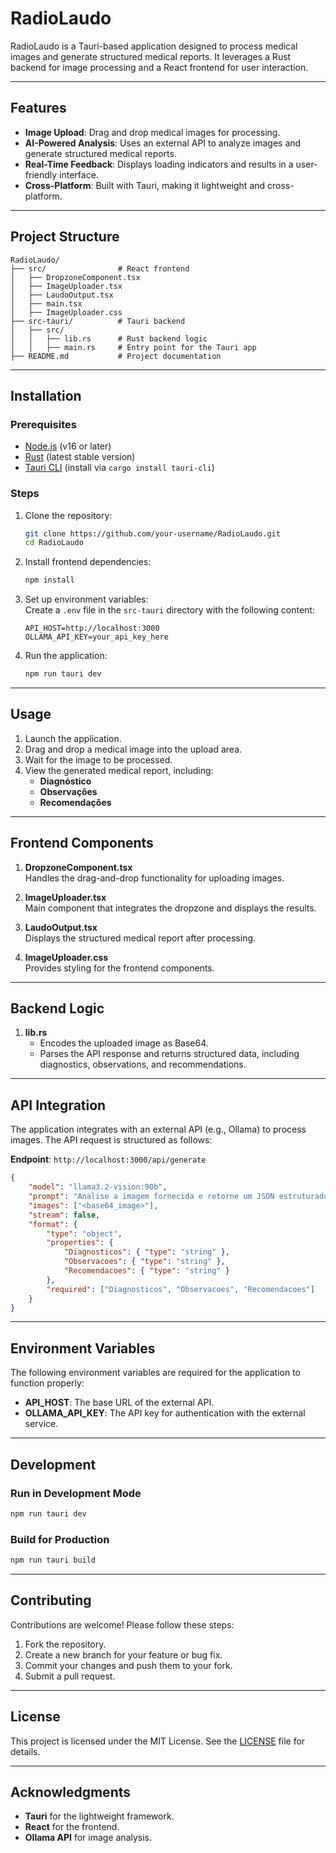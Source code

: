 # RadioLaudo

RadioLaudo is a Tauri-based application designed to process medical images and generate structured medical reports. It leverages a Rust backend for image processing and a React frontend for user interaction.

---

## Features

- **Image Upload**: Drag and drop medical images for processing.
- **AI-Powered Analysis**: Uses an external API to analyze images and generate structured medical reports.
- **Real-Time Feedback**: Displays loading indicators and results in a user-friendly interface.
- **Cross-Platform**: Built with Tauri, making it lightweight and cross-platform.

---

## Project Structure

```
RadioLaudo/
├── src/                # React frontend
│   ├── DropzoneComponent.tsx
│   ├── ImageUploader.tsx
│   ├── LaudoOutput.tsx
│   ├── main.tsx
│   ├── ImageUploader.css
├── src-tauri/          # Tauri backend
│   ├── src/
│   │   ├── lib.rs      # Rust backend logic
│   │   ├── main.rs     # Entry point for the Tauri app
├── README.md           # Project documentation
```

---

## Installation

### Prerequisites

- [Node.js](https://nodejs.org/) (v16 or later)
- [Rust](https://www.rust-lang.org/) (latest stable version)
- [Tauri CLI](https://tauri.app/) (install via `cargo install tauri-cli`)

### Steps

1. Clone the repository:
    ```bash
    git clone https://github.com/your-username/RadioLaudo.git
    cd RadioLaudo
    ```

2. Install frontend dependencies:
    ```bash
    npm install
    ```

3. Set up environment variables:  
    Create a `.env` file in the `src-tauri` directory with the following content:
    ```
    API_HOST=http://localhost:3000
    OLLAMA_API_KEY=your_api_key_here
    ```

4. Run the application:
    ```bash
    npm run tauri dev
    ```

---

## Usage

1. Launch the application.
2. Drag and drop a medical image into the upload area.
3. Wait for the image to be processed.
4. View the generated medical report, including:
    - **Diagnóstico**
    - **Observações**
    - **Recomendações**

---

## Frontend Components

1. **DropzoneComponent.tsx**  
    Handles the drag-and-drop functionality for uploading images.

2. **ImageUploader.tsx**  
    Main component that integrates the dropzone and displays the results.

3. **LaudoOutput.tsx**  
    Displays the structured medical report after processing.

4. **ImageUploader.css**  
    Provides styling for the frontend components.

---

## Backend Logic

1. **lib.rs**  
    - Encodes the uploaded image as Base64.  
    - Parses the API response and returns structured data, including diagnostics, observations, and recommendations.

---

## API Integration

The application integrates with an external API (e.g., Ollama) to process images. The API request is structured as follows:

**Endpoint**: `http://localhost:3000/api/generate`

```json
{
    "model": "llama3.2-vision:90b",
    "prompt": "Analise a imagem fornecida e retorne um JSON estruturado com: 1. 'Diagnosticos', 2. 'Observações', 3. 'Recomendações'.",
    "images": ["<base64_image>"],
    "stream": false,
    "format": {
        "type": "object",
        "properties": {
            "Diagnosticos": { "type": "string" },
            "Observacoes": { "type": "string" },
            "Recomendacoes": { "type": "string" }
        },
        "required": ["Diagnosticos", "Observacoes", "Recomendacoes"]
    }
}
```

---

## Environment Variables

The following environment variables are required for the application to function properly:

- **API_HOST**: The base URL of the external API.
- **OLLAMA_API_KEY**: The API key for authentication with the external service.

---

## Development

### Run in Development Mode

```bash
npm run tauri dev
```

### Build for Production

```bash
npm run tauri build
```

---

## Contributing

Contributions are welcome! Please follow these steps:

1. Fork the repository.
2. Create a new branch for your feature or bug fix.
3. Commit your changes and push them to your fork.
4. Submit a pull request.

---

## License

This project is licensed under the MIT License. See the [LICENSE](./LICENSE) file for details.

---

## Acknowledgments

- **Tauri** for the lightweight framework.
- **React** for the frontend.
- **Ollama API** for image analysis.